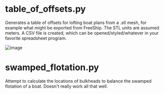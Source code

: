 # table_of_offsets.py

Generates a table of offsets for lofting boat plans from a .stl mesh, for example what might be exported from FreeShip. The STL units are assumed meters. A CSV file is created, which can be opened/styled/whatever in your favorite spreadsheet program.

![image](https://user-images.githubusercontent.com/4019846/146310564-092b5c73-8f49-4cfa-be3e-48e4cb424b0e.png)


# swamped_flotation.py

Attempt to calculate the locations of bulkheads to balance the swamped flotation of a boat. Doesn't really work all that well.
